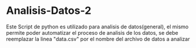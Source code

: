# Analisis-Datos-2
Este Script de python es utilizado para analisis de datos(general), el mismo permite poder automatizar el proceso de analisis de los datos, se debe reemplazar la linea "data.csv" por el nombre del archivo de datos a analizar 
